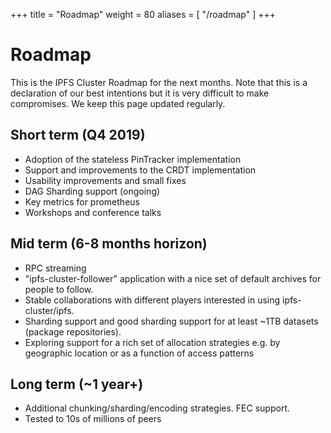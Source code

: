 +++
title = "Roadmap"
weight = 80
aliases = [
    "/roadmap"
]
+++

# Roadmap

This is the IPFS Cluster Roadmap for the next months. Note that this is a declaration of our best intentions but it is very difficult to make compromises. We keep this page updated regularly.

## Short term (Q4 2019)

* Adoption of the stateless PinTracker implementation
* Support and improvements to the CRDT implementation
* Usability improvements and small fixes
* DAG Sharding support (ongoing)
* Key metrics for prometheus
* Workshops and conference talks

## Mid term (6-8 months horizon)

* RPC streaming
* "ipfs-cluster-follower" application with a nice set of default archives for people to follow.
* Stable collaborations with different players interested in using ipfs-cluster/ipfs.
* Sharding support and good sharding support for at least ~1TB datasets (package repositories).
* Exploring support for a rich set of allocation strategies e.g. by geographic location or as a function of access patterns

## Long term (~1 year+)

* Additional chunking/sharding/encoding strategies. FEC support.
* Tested to 10s of millions of peers
